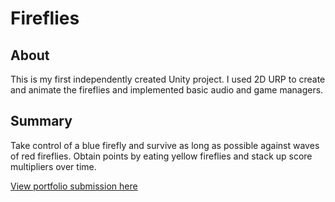 
# Fireflies

## About
This is my first independently created Unity project. I used 2D URP to create and animate the fireflies and implemented basic audio and game managers.

## Summary

Take control of a blue firefly and survive as long as possible against waves of red fireflies. Obtain points by eating yellow fireflies and stack up score multipliers over time.

[View portfolio submission here](https://josephbabel.com/portfolio/fireflies/)
